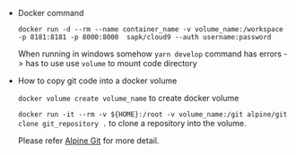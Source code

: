 - Docker command

    `docker run -d --rm --name container_name -v volume_name:/workspace 
    -p 8181:8181 -p 8000:8000  sapk/cloud9 --auth username:password`
    
    When running in windows somehow `yarn develop` command has errors -> has to use
    use `volume` to mount code directory

- How to copy git code into a docker volume

    `docker volume create volume_name` to create docker volume
    
    `docker run -it --rm -v ${HOME}:/root -v volume_name:/git alpine/git 
    clone git_repository .` to clone a repository into the volume.
    
    Please refer [Alpine Git](https://hub.docker.com/r/alpine/git/) for more detail.